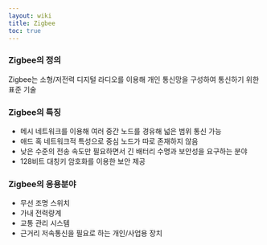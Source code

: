 ```yaml
---
layout: wiki
title: Zigbee
toc: true
---
```


### Zigbee의 정의
Zigbee는 소형/저전력 디지털 라디오를 이용해 개인 통신망을 구성하여 통신하기 위한 표준 기술

### Zigbee의 특징
* 메시 네트워크를 이용해 여러 중간 노드를 경유해 넓은 범위 통신 가능
* 애드 혹 네트워크적 특성으로 중심 노드가 따로 존재하지 않음
* 낮은 수준의 전송 속도만 필요하면서 긴 배터리 수명과 보안성을 요구하는 분야
* 128비트 대칭키 암호화를 이용한 보안 제공

### Zigbee의 응용분야
* 무선 조명 스위치
* 가내 전력량계
* 교통 관리 시스템
* 근거리 저속통신을 필요로 하는 개인/사업용 장치
